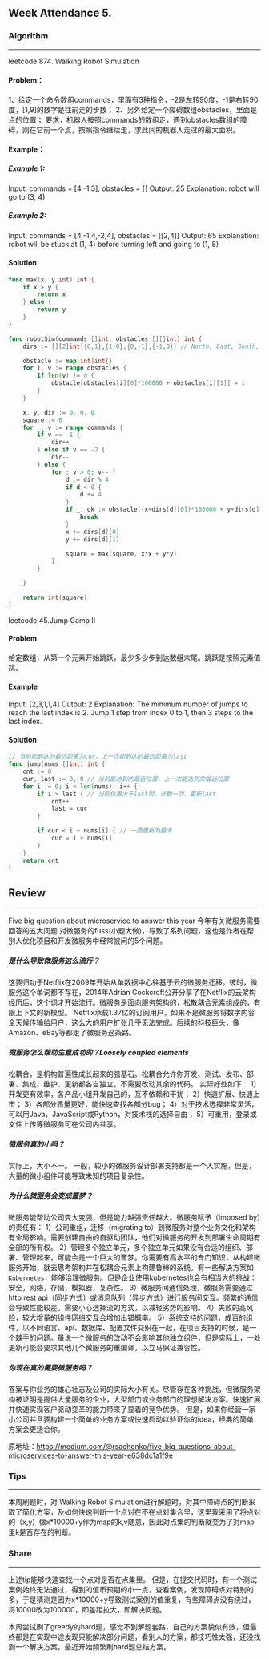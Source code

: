 ## Week Attendance 5.

### Algorithm
---
leetcode 874. Walking Robot Simulation
#### Problem：
1、给定一个命令数组commands，里面有3种指令，-2是左转90度，-1是右转90度，[1,9]的数字是往前走的步数；
2、另外给定一个障碍数组obstacles，里面是点的位置；
要求，机器人按照commands的数组走，遇到obstacles数组的障碍，则在它前一个点，按照指令继续走，求此间的机器人走过的最大面积。
#### Example：
##### Example 1:

Input: commands = [4,-1,3], obstacles = []
Output: 25
Explanation: robot will go to (3, 4)
##### Example 2:

Input: commands = [4,-1,4,-2,4], obstacles = [[2,4]]
Output: 65
Explanation: robot will be stuck at (1, 4) before turning left and going to (1, 8)
#### Solution
```go
func max(x, y int) int {
	if x > y {
		return x
	} else {
		return y
	}
}

func robotSim(commands []int, obstacles [][]int) int {
	dirs := [][2]int{{0,1},{1,0},{0,-1},{-1,0}} // North, East, South, West

	obstacle := map[int]int{}
	for i, v := range obstacles {
		if len(v) != 0 {
			obstacle[obstacles[i][0]*100000 + obstacles[i][1]] = 1
		}
	}

	x, y, dir := 0, 0, 0
	square := 0
	for _, v := range commands {
		if v == -1 {
			dir++
		} else if v == -2 {
			dir--
		} else {
			for ; v > 0; v-- {
				d := dir % 4
				if d < 0 {
					d += 4
				}
				if _, ok := obstacle[(x+dirs[d][0])*100000 + y+dirs[d][1]]; ok {
					break
				}
				x += dirs[d][0]
				y += dirs[d][1]

				square = max(square, x*x + y*y)
			}
		}

	}

	return int(square)
}

```
leetcode 45.Jump Gamp II
#### Problem
给定数组，从第一个元素开始跳跃，最少多少步到达数组末尾。跳跃是按照元素值跳。
#### Example
Input: [2,3,1,1,4]
Output: 2
Explanation: The minimum number of jumps to reach the last index is 2.
    Jump 1 step from index 0 to 1, then 3 steps to the last index.
#### Solution
```go
// 当前能到达的最远距离为cur，上一次能到达的最远距离为last
func jump(nums []int) int {
	cnt := 0
	cur, last := 0, 0 // 当前能达到的最远位置，上一次能达到的最远位置
	for i := 0; i < len(nums); i++ {
		if i > last { // 当前位置大于last时，计数一次，更新last
			cnt++
			last = cur
		}

		if cur < i + nums[i] { // 一直更新为最大
			cur = i + nums[i]
		}
	}
	return cnt
}
```
## Review

---
Five big question about microservice to answer this year 今年有关微服务需要回答的五大问题
对微服务的fuss(小题大做)，导致了系列问题，这也是作者在帮别人优化项目和开发微服务中经常被问的5个问题。
##### 是什么导致微服务这么流行？
这要归功于Netflix在2009年开始从单数据中心往基于云的微服务迁移。彼时，微服务这个单词都不存在，2014年Adrian Cockcroft公开分享了在Netflix的云架构经历后，这个词才开始流行。微服务是面向服务架构的，松散耦合元素组成的，有限上下文的新模型。
Netflix承载1.37亿的订阅用户，如果不是微服务将数字内容全天候传输给用户，这么大的用户扩张几乎无法完成。后续的科技巨头，像Amazon、eBay等都走了微服务这条路。
##### 微服务怎么帮助生意成功的？Loosely coupled elements
松耦合，是机构普遍性成长起来的强基石。松耦合允许你开发、测试、发布、部署、集成、维护、更新都各自独立，不需要改动其余的代码。
实际好处如下：
1）开发更有效率，各产品小组开发自己的，互不依赖和干扰；
2）快速扩展、快速上市；
3）各部分质量更好，能快速查找各部分bug；
4）对于技术选择非常灵活，可以用Java，JavaScript或Python，对技术栈的选择自由；
5）可重用，登录或文件上传等微服务可在公司内共享。
##### 微服务真的小吗？
实际上，大小不一。
一般，较小的微服务设计部署支持都是一个人实施，但是，大量的微小组件可能导致未知的项目复杂性。
##### 为什么微服务会变成噩梦？
微服务能帮助公司变大变强，但是能力越强责任越大。微服务赋予（imposed by）的责任有：
1）公司重组，迁移（migrating to）到微服务对整个业务文化和架构有全局影响。需要创建自由的自驱动团队，他们对微服务的开发到部署生命周期有全部的所有权。
2）管理多个独立单元，多个独立单元如果没有合适的组织、部署、管理起来，可能会是一个巨大的噩梦。你需要有高水平的专门知识，从构建微服务开始，就去思考架构并在松耦合元素上构建鲁棒的系统。有一些解决方案如`Kubernetes`，能够治理微服务。但是企业使用kubernetes也会有相当大的挑战：安全，网络，存储，模拟器，复杂性。
3）微服务间通信处理，微服务需要通过http rest api（同步方式）或消息队列（异步方式）进行服务间交互。频繁的通信会导致性能较差。需要小心选择流的方式，以减轻劣势的影响。
4）失败的高风险，较大增量的组件网络交互会增加出错概率。
5）系统支持的问题，成百的组件，以不同语言、api、数据库、配置文件交织在一起，在项目支持的时候，是一个棘手的问题。虽说一个微服务的改动不会影响其他独立组件，但是实际上，一处更新可能会要求其他几个微服务的重编译，以立马保证兼容性。
##### 你现在真的需要微服务吗？
答案与你业务的雄心壮志及公司的实际大小有关。尽管存在各种挑战，但微服务架构被证明是提供大量服务的企业，大型部门或业务部门的理想解决方案。快速扩展并快速实现客户驱动变革的能力带来了显着的竞争优势。
但是，如果你经营一家小公司并且要构建一个简单的业务方案或快速启动以验证你的idea，经典的简单方案会更适合你。

原地址：https://medium.com/@rsachenko/five-big-questions-about-microservices-to-answer-this-year-e638dc1a1f9e

### Tips
---
本周刷题时，对 Walking Robot Simulation进行解题时，对其中障碍点的判断采取了简化方案，及如何快速判断一个点对在不在点对集合里，这里我采用了将点对的（x,y）做x*10000+y作为map的k,v随意，因此对点集的判断就变为了对map里k是否存在的判断。

### Share
---
上述tip能够快速查找一个点对是否在点集里。
但是，在提交代码时，有一个测试案例始终无法通过，得到的值币预期的小一点，查看案例，发现障碍点对特别的多，于是猜测是因为x*10000+y导致测试案例的值重复，有些障碍点没有绕过，将10000改为100000，即差距拉大，即解决问题。

本周尝试刷了greedy的hard题，感觉不到解题套路，自己的方案貌似有效，但最终都是在实现中途发现只能解决部分问题，看别人的方案，都技巧性太强，还没找到一个解决方案，最近开始频繁刷hard题总结方案。









